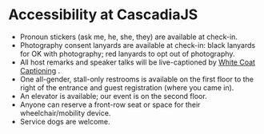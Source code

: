 # Accessibility at CascadiaJS

- Pronoun stickers (ask me, he, she, they) are available at check-in.
- Photography consent lanyards are available at check-in: black lanyards for OK with photography; red lanyards to opt out of photography.
- All host remarks and speaker talks will be live-captioned by  [White Coat Captioning](https://www.whitecoatcaptioning.com/) .
- One all-gender, stall-only restrooms is available on the first floor to the right of the entrance and guest registration (where you came in).
- An elevator is available; our event is on the second floor.
- Anyone can reserve a front-row seat or space for their wheelchair/mobility device.
- Service dogs are welcome.